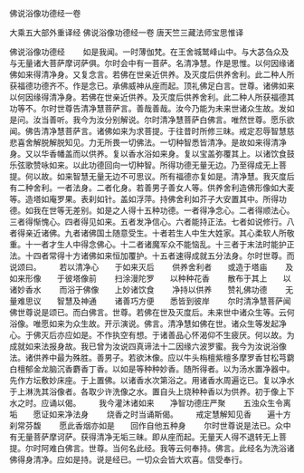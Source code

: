 佛说浴像功德经一卷


大乘五大部外重译经
佛说浴像功德经一卷
唐天竺三藏法师宝思惟译
　　

佛说浴像功德经
　　如是我闻。一时薄伽梵。在王舍城鹫峰山中。与大苾刍众及与无量诸大菩萨摩诃萨俱。尔时会中有一菩萨。名清净慧。作是思惟。以何因缘诸佛如来得清净身。又复念言。若佛在世亲近供养。及灭度后供养舍利。此二种人所获福德功德齐不。作是念已。承佛威神从座而起。顶礼佛足白言。世尊。诸佛如来以何因缘得清净身。若佛在世亲近供养。及灭度后供养舍利。此二种人所获福德其功等不。尔时世尊告清净慧菩萨言。善哉善哉。汝今乃能为未来世诸众生故。发如是问。汝当善听。我今为汝分别解说。尔时清净慧菩萨白佛言。唯然世尊。愿乐欲闻。佛告清净慧菩萨言。诸佛如来为求菩提。于往昔时所修三昧。戒定忍辱智慧慈悲喜舍解脱解脱知见。力无所畏一切佛法。一切种智悉皆清净。是故如来得清净身。又以华香幡盖而以供养。复以香水浴如来身。复以宝盖弥覆其上。以诸饮食鼓乐弦歌赞咏如来。以此功德回向一切种智。所得功德无量无边。乃至得成无上菩提。何以故。如来智慧无量无边不可思议。所有福德亦复如是。清净慧。我灭度后有二种舍利。一者法身。二者化身。若善男子善女人等。供养舍利造佛形像如大麦等。造塔如庵罗果。表刹如针。盖如浮萍。持佛舍利如芥子大安置其中。所得功德。如我在世等无差别。如是之人得十五种功德。一者得净念心。二者得顺法心。三者得惭愧心。四者得见如来。五者发净信心。六者能持正法。七者如说修行。八者得亲近诸佛。九者诸佛国土随意受生。十者若生人中生大姓家。其心柔软人所敬重。十一者才生人中得念佛心。十二者诸魔军众不能恼乱。十三者于末法时能护正法。十四者常得十方诸佛如来恒加覆护。十五者速得成就五分法身。尔时世尊。而说颂曰。
　　若以清净心　　于如来灭后
　　供养舍利者　　或造于塔庙
　　及如来形像　　于彼塔像前
　　扫涂漫陀罗　　以种种花香
　　散布于其上　　以诸妙香水
　　而浴于佛像　　上妙诸饮食
　　净持以供养　　赞礼佛功德
　　无量难思议　　智慧及神通
　　诸善巧方便　　悉皆到彼岸
　　尔时清净慧菩萨闻佛世尊说是颂已。而白佛言。世尊。若佛在世及灭度后。未来世中诸众生等。云何浴像。唯愿如来为众生故。开示演说。佛言。清净慧如佛在世。诸众生等发起净心。于佛灭后亦应如是。不作执空有想。于诸善品心怀渴仰不生疲厌。何以故。为成就如来法报身故。我已曾为汝说四真谛法十二因缘六波罗蜜。我今为汝说浴像法。诸供养中最为殊胜。善男子。若欲沐像。应以牛头栴檀紫檀多摩罗香甘松芎藭白檀郁金龙脑沉香麝香丁香。以如是等种种妙香。随所得者。以为汤水置净器中。先作方坛敷妙床座。于上置佛。以诸香水次第浴之。用诸香水周遍讫已。复以净水于上淋洗其浴像者。各取少许洗像之水。置自头上烧种种香以为供养。初于像上下水之时。应诵以偈。
　　我今灌沐诸如来　　净智功德庄严聚
　　五浊众生令离垢　　愿证如来净法身
　　烧香之时当诵斯偈。
　　戒定慧解知见香　　遍十方刹常芬馥
　　愿此香烟亦如是　　回作自他五种身
　　尔时世尊说是法已。众中有无量菩萨摩诃萨。获得清净无垢三昧。即从座而起。无量天人得不退转无上菩提。尔时阿难白佛言。世尊。当何名此经。我等云何奉持。佛言。此经名为洗浴诸佛得身清净。应如是持。说是经已。一切众会皆大欢喜。信受奉行。
